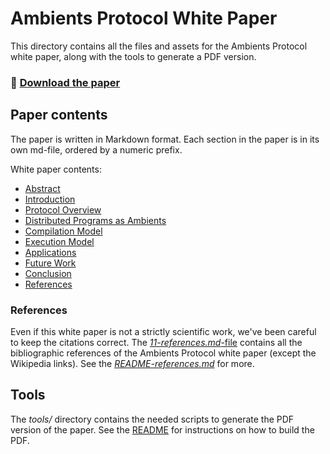 # Ambients Protocol White Paper

This directory contains all the files and assets for the Ambients Protocol white paper, along with the tools to generate a PDF version.

### 📄 [Download the paper](https://github.com/ambientsprotocol/whitepaper/raw/master/ambients.pdf)

## Paper contents
The paper is written in Markdown format. Each section in the paper is in its own md-file, ordered by a numeric prefix.

White paper contents:
- [Abstract](/01-abstract.md)
- [Introduction](/03-introduction.md)
- [Protocol Overview](/04-protocol-overview.md)
- [Distributed Programs as Ambients](/05-distributed-programs-as-ambients.md)
- [Compilation Model](/06-compilation-model.md)
- [Execution Model](/07-execution-model.md)
- [Applications](/08-applications.md)
- [Future Work](/09-future-work.md)
- [Conclusion](/10-conclusion.md)
- [References](/11-references.md)

### References

Even if this white paper is not a strictly scientific work, we've been careful to keep the citations correct. The [_11-references.md_-file](/11-references.md) contains all the bibliographic references of the Ambients Protocol white paper (except the Wikipedia links). See the [_README-references.md_](/README-references.md) for more.

## Tools
The _tools/_ directory contains the needed scripts to generate the PDF version of the paper. See the [README](/tools/README.md) for instructions on how to build the PDF.


